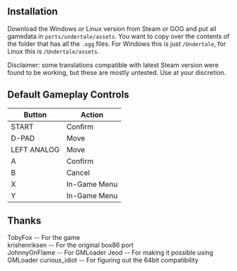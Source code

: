## Installation
Download the Windows or Linux version from Steam or GOG and put all gamedata in `ports/undertale/assets`. You want to copy over the contents of the folder that has all the `.ogg` files. For Windows this is just `/Undertale`, for Linux this is `/Undertale/assets`.

Disclaimer: some translations compatible with latest Steam version were found to be working, but these are mostly untested. Use at your discretion.

## Default Gameplay Controls
| Button | Action |
|--|--|
|START|Confirm|
|D-PAD|Move|
|LEFT ANALOG|Move|
|A|Confirm|
|B|Cancel|
|X|In-Game Menu|
|Y|In-Game Menu|

## Thanks
TobyFox -- For the game  
krishenriksen -- For the original box86 port  
JohnnyOnFlame -- For GMLoader
Jeod -- For making it possible using GMLoader
curious_idiot -- For figuring out the 64bit compatibility